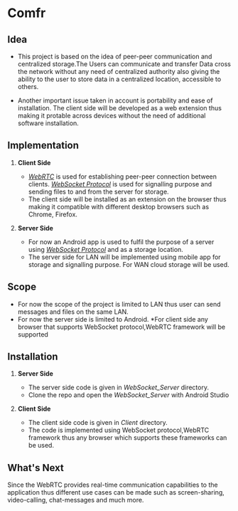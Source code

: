 # Comfr

## Idea

* This project is based on the idea of peer-peer communication and centralized storage.The Users can communicate and transfer Data cross the network without any need of centralized authority also giving the ability to the user to store data in a centralized location, accessible to others.

* Another important issue taken in account is portability and ease of installation. The client side will be developed as a web extension thus making it protable across devices without the need of additional software installation.


## Implementation

1. **Client Side**

   * [*WebRTC*](https://tools.ietf.org/html/rfc7478) is used for establishing peer-peer connection between clients. [*WebSocket Protocol*](https://tools.ietf.org/html/rfc6455) is used for signalling purpose and sending files to and from the server for storage.
   * The client side will be installed as an extension on the browser thus making it compatible with different desktop browsers such as Chrome, Firefox.
2. **Server Side**

   * For now an Android app is used to fulfil the purpose of a server using [*WebSocket Protocol*](https://tools.ietf.org/html/rfc6455) and as a storage location.
   * The server side for LAN will be implemented using mobile app for storage and signalling purpose. For WAN cloud storage will be used.

## Scope

* For now the scope of the project is limited to LAN thus user can send messages and files on the same LAN.
* For now the server side is limited to Android.
*For client side any browser that supports WebSocket protocol,WebRTC framework will be supported

## Installation

1. **Server Side**

   * The server side code is given in *WebSocket_Server* directory.
   * Clone the repo and open the *WebSocket_Server* with Android Studio
2. **Client Side**

   * The client side code is given in *Client* directory.
   * The code is implemented using WebSocket protocol,WebRTC framework thus any browser which supports these frameworks can be used.

## What's Next

Since the WebRTC provides real-time communication capabilities to the application thus different use cases can be made such as screen-sharing, video-calling, chat-messages and much more.

